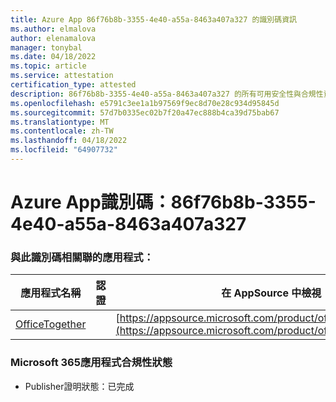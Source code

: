 ```yaml
---
title: Azure App 86f76b8b-3355-4e40-a55a-8463a407a327 的識別碼資訊
ms.author: elmalova
author: elenamalova
manager: tonybal
ms.date: 04/18/2022
ms.topic: article
ms.service: attestation
certification_type: attested
description: 86f76b8b-3355-4e40-a55a-8463a407a327 的所有可用安全性與合規性資訊。
ms.openlocfilehash: e5791c3ee1a1b97569f9ec8d70e28c934d95845d
ms.sourcegitcommit: 57d7b0335ec02b7f20a47ec888b4ca39d75bab67
ms.translationtype: MT
ms.contentlocale: zh-TW
ms.lasthandoff: 04/18/2022
ms.locfileid: "64907732"
---
```

# <a name="azure-app-id-86f76b8b-3355-4e40-a55a-8463a407a327"></a>Azure App識別碼：86f76b8b-3355-4e40-a55a-8463a407a327


### <a name="apps-associated-with-this-id"></a>與此識別碼相關聯的應用程式：
| **應用程式名稱** | **認證** | **在 AppSource 中檢視** |
|--------------|---------------|-----------------------|
| [OfficeTogether](../forward/WA200003767.md) |  | [https://appsource.microsoft.com/product/office/WA200003767](https://appsource.microsoft.com/product/office/WA200003767) |

### <a name="microsoft-365-app-compliance-status"></a>Microsoft 365應用程式合規性狀態
- Publisher證明狀態：已完成
